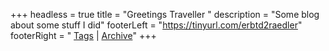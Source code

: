 +++
headless = true
title = "Greetings Traveller "
description = "Some blog about some stuff I did"
footerLeft = "https://tinyurl.com/erbtd2raedler"
footerRight = " [Tags](/tags/) | [Archive](/posts/)"
+++
